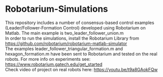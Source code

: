 # Robotarium-Simulations
This repository includes a number of consensus-based control examples (Leader/Follower-Formation Control) developed using Robotarium on Matlab.
The main example is two_leader_follower_union.m \
In order to run the simulations, install the Robotarium Library from https://github.com/robotarium/robotarium-matlab-simulator \
The examples leader_follower_triangular_formation.m and hexagon_formation.m have been sent to Robotarium and tested on the real robots. For more info on experiments see: https://www.robotarium.gatech.edu/get_started \
Check video of project on real robots here: https://youtu.be/t9a8GAokFQw

